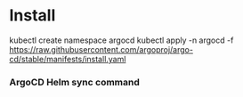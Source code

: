 # Install 
kubectl create namespace argocd
kubectl apply -n argocd -f https://raw.githubusercontent.com/argoproj/argo-cd/stable/manifests/install.yaml

### ArgoCD Helm sync command

